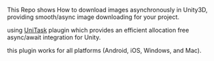 
This Repo shows How to download images asynchronously in Unity3D, providing smooth/async image downloading for your project. 

using [UniTask](https://github.com/Cysharp/UniTask) plaugin which provides an efficient allocation free async/await integration for Unity.

this plugin works for all platforms (Android, iOS, Windows, and Mac).
